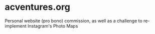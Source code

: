 # acventures.org
Personal website (pro bono) commission, as well as a challenge to re-implement Instagram's Photo Maps
